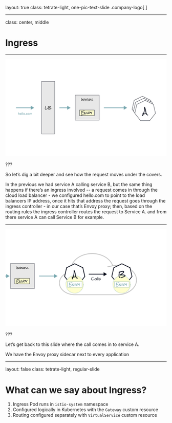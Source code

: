 
layout: true
class: tetrate-light, one-pic-text-slide
.company-logo[ ]

---
class: center, middle

# Ingress

---

![](images/request-ingress-flow-1.svg)


???

So let’s dig a bit deeper and see how the request moves under the covers.

In the previous we had service A calling service B, but the same thing happens if there’s an ingress involved -- a request comes in through the cloud load balancer - we configured hello.com to point to the load balancers IP address, once it hits that address the request goes through the ingress controller - in our case that’s Envoy proxy;  then, based on the routing rules the ingress controller routes the request to Service A. and from there service A can call Service B for example.

---

![](images/request-ingress-flow-2.svg)


???

Let’s get back to this slide where the call comes in to service A. 

We have the Envoy proxy sidecar next to every application


---
layout: false
class: tetrate-light, regular-slide

# What can we say about Ingress?

1. Ingress Pod runs in `istio-system` namespace
2. Configured logically in Kubernetes with the `Gateway` custom resource
3. Routing configured separately with `VirtualService` custom resource

